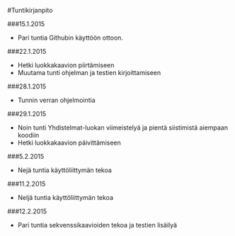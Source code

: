 ﻿#Tuntikirjanpito

###15.1.2015
- Pari tuntia Githubin käyttöön ottoon.

###22.1.2015
- Hetki luokkakaavion piirtämiseen
- Muutama tunti ohjelman ja testien kirjoittamiseen

###28.1.2015
- Tunnin verran ohjelmointia

###29.1.2015
- Noin tunti Yhdistelmat-luokan viimeistelyä ja pientä siistimistä aiempaan koodiin
- Hetki luokkakaavion päivittämiseen

###5.2.2015
- Nejä tuntia käyttöliittymän tekoa

###11.2.2015
- Neljä tuntia käyttöliittymän tekoa

###12.2.2015
- Pari tuntia sekvenssikaavioiden tekoa ja testien lisäilyä
